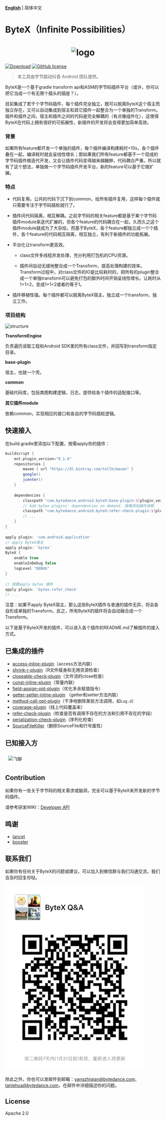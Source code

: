 **[English](README.md)** | 简体中文


# ByteX（Infinite Possibilities）


<h1 align="center">
  <img src="wiki/bytex-logo.png" height="111" width="340"  alt="logo" />
 </h1>

[![Download](https://api.bintray.com/packages/tellh/maven/common/images/download.svg)](https://bintray.com/tellh/maven/common/_latestVersion) [![GitHub license](https://img.shields.io/badge/license-Apache%202-blue)](https://github.com/bytedance/ByteX/blob/master/LICENSE)

> 本工具由字节跳动抖音 Android 团队提供。

ByteX是一个基于gradle transform api和ASM的字节码插件平台（或许，你可以把它当成一个有无限个插头的插座？）。


目前集成了若干个字节码插件，每个插件完全独立，既可以脱离ByteX这个宿主而独立存在，又可以自动集成到宿主和其它插件一起整合为一个单独的Transform。插件和插件之间，宿主和插件之间的代码是完全解耦的（有点像组件化），这使得ByteX在代码上拥有很好的可拓展性，新插件的开发将会变得更加简单高效。

### 背景

如果所有feature都开发一个单独的插件，每个插件编译构建耗时+10s，各个插件叠在一起，编译耗时就会呈线性增长；那如果我们所有feature都基于一个现成的字节码插件做迭代开发，又会让插件代码变得越来越臃肿，代码耦合严重。所以就有了这个想法，单独做一个字节码插件开发平台，新的feature可以基于它做扩展。

### 特点

- 代码复用。公共的代码下沉下到common，给所有插件复用，这样每个插件就只需要专注于字节码插桩就行了。

- 插件间代码隔离，相互解耦。之前字节码的相关feature都是基于某个字节码插件module来迭代扩展的，但各个feature的代码耦合在一起，久而久之这个插件module就成为了大杂烩。而基于ByteX，各个feature都独立成一个个插件，各个feature的代码相互隔离，相互独立，有利于新插件的功能拓展。

- 平台化让transform更高效。

  - class文件多线程并发处理，充分利用打包机的CPU资源。

  - 插件间自动无缝地整合成一个Transform，提高处理构建的效率。Transform过程中，对class文件的IO是比较耗时的，把所有的plugin整合成一个单独transform可以避免打包的额外时间开销呈线性增长。让耗时从1+1=2，变成1+1<2或者约等于1。

- 插件移植性强。每个插件都可以脱离ByteX宿主，独立成一个transform，独立工作。

### 项目结构

![structure](wiki/structure.png)



**TransformEngine**

负责遍历读取工程和Android SDK里的所有class文件，并回写到transform指定目录。

**base-plugin**

宿主，也就一个壳。

**common**

基础代码库，包括类图构建逻辑，日志，提供给各个插件的适配接口等。

**其它插件module**

依赖common，实现相应的接口和各自的字节码插桩逻辑。



## 快速接入

在build.gradle里添加以下配置，按需apply你的插件：

```groovy
buildscript {
    ext.plugin_version="0.1.0"
    repositories {
        maven { url "https://dl.bintray.com/tellh/maven" }
        google()
        jcenter()
    }
  
    dependencies {
        classpath "com.bytedance.android.byteX:base-plugin:${plugin_version}"
      	// Add bytex plugins' dependencies on demand. 按需添加插件依赖
        classpath "com.bytedance.android.byteX:refer-check-plugin:${plugin_version}"
      	// ...
    }
}

apply plugin: 'com.android.application'
// apply ByteX宿主
apply plugin: 'bytex'
ByteX {
    enable true
    enableInDebug false
    logLevel "DEBUG"
}

// 按需apply bytex 插件
apply plugin: 'bytex.refer_check'
// ...
```

注意：如果不apply ByteX宿主，那么这些ByteX插件与普通的插件无异，将会各自形成单独的Transform。反之，所有ByteX的插件将会自动融合成一个Transform。

以下是基于ByteX开发的插件，可以进入各个插件的README.md了解插件的接入方式。

## 已集成的插件

- [access-inline-plugin](access-inline-plugin/README-zh.md)（access方法内联）
- [shrink-r-plugin](shrink-r-plugin/README-zh.md)（R文件瘦身和无用资源检查）
- [closeable-check-plugin](closeable-check-plugin/README-zh.md)（文件流的close检查）
- [const-inline-plugin](const-inline-plugin/README-zh.md)（常量内联）
- [field-assign-opt-plugin](field-assign-opt-plugin/README-zh.md)（优化多余赋值指令）
- [getter-setter-inline-plugin](getter-setter-inline-plugin/README-zh.md) （getter和setter方法内联）
- [method-call-opt-plugin](method-call-opt-plugin/README-zh.md)（干净地删除某些方法调用，如`Log.d`）
- [coverage-plugin](coverage/README-zh.md)（线上代码覆盖率）
- [refer-check-plugin](refer-check-plugin/README-zh.md)（检查是否有调用不存在的方法和引用不存在的字段）
- [serialization-check-plugin](serialization-check-plugin/README-zh.md)（序列化检查）
- [SourceFileKiller](SourceFileKiller/README.md)（删除SourceFile和行号属性）

## 已知接入方
<!--<img src="https://sf1-ttcdn-tos.pstatp.com/img/ee-finolhu/a0ca113c9c6d4fb49c9b8bb54a392a00~noop.image" height="60" width="60"  alt="抖音" style="margin:10px"/>-->
<!--<img src="wiki/icons/tiktok.png" height="60" width="150"  alt="tiktok" style="margin: 10px"/>-->
<!--<img src="https://sf6-ttcdn-tos.pstatp.com/img/ee-finolhu/034e2e9d3cfe49f8bb0a3367c9afec47~noop.image" height="60" width="60"  alt="今日头条" style="margin: 10px"/>-->
<!--<img src="https://sf1-ttcdn-tos.pstatp.com/img/ee-finolhu/6f2b3dc9b3e945a89565dd67a3e1a3b3~noop.image" height="60" width="60"  alt="火山小视频" style="margin: 10px"/>-->
<!--<img src="https://sf1-ttcdn-tos.pstatp.com/img/ee-finolhu/d9a7c17402164799becb3b62676e5f88~noop.image" height="60" width="60"  alt="Lark" style="margin: 10px"/><br/>-->
<!--<img src="wiki/icons/duoshan.png" height="60" width="120"  alt="多闪" style="margin: 10px"/>-->
<!--<img src="https://sf1-ttcdn-tos.pstatp.com/img/ee-finolhu/2b49de98334a4c05b875a7d56df9abab~noop.image" height="60" width="60"  alt="FaceU" style="margin: 10px"/>-->
<!--<img src="https://sf3-ttcdn-tos.pstatp.com/img/ee-finolhu/5f2b63d1fc904c47a37c89dd439e2b7a~noop.image" height="60" width="60"  alt="轻颜" style="margin: 10px"/>-->
<!--<img src="wiki/icons/feiliao.png" height="45" width="122"  alt="飞聊" style="margin:17px"/>-->
<img src="wiki/KnownUsers.png" height="171" width="503"  alt="飞聊" style="margin:10px"/>

## Contribution

如果你有一些关于字节码的相关需求或脑洞，完全可以基于ByteX来开发新的字节码插件。

请参考研发WIKI：[Developer API](wiki/ByteX-Developer-API-zh.md)

## 鸣谢

- [lancet](https://github.com/eleme/lancet) 
- [booster](https://github.com/didi/booster)

## 联系我们

如果你有任何关于ByteX的问题或建议，可以加入到微信群与我们沟通交流，我们会及时回复你哒。

![wechat_group](wiki/wechat_group.jpeg)

除此之外，你也可以发邮件到邮箱：yangzhiqian@bytedance.com、tanlehua@bytedance.com，在邮件中详细描述你的问题。

## License

Apache 2.0
